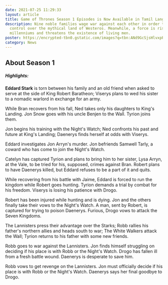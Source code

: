 ```yaml
---
date: 2021-07-25 11:29:33
layout: article
title: Game of Thrones Season 1 Episodes is Now Available in Tamil Language
description: Nine noble families wage war against each other in order to gain
  control over the mythical land of Westeros. Meanwhile, a force is rising after
  millenniums and threatens the existence of living men.
poster: https://encrypted-tbn0.gstatic.com/images?q=tbn:ANd9GcSjsHlvxpPMMeJFhkNMeKrPSZC_CSt9Jz7d7Q&usqp=CAU
category: News
---
```

## About Season 1

##### Highlights:

**Eddard Stark** is torn between his family and an old friend when asked to serve at the side of King Robert Baratheon; Viserys plans to wed his sister to a nomadic warlord in exchange for an army.

While Bran recovers from his fall, Ned takes only his daughters to King's Landing. Jon Snow goes with his uncle Benjen to the Wall. Tyrion joins them.

Jon begins his training with the Night's Watch; Ned confronts his past and future at King's Landing; Daenerys finds herself at odds with Viserys.

Eddard investigates Jon Arryn's murder. Jon befriends Samwell Tarly, a coward who has come to join the Night's Watch.

Catelyn has captured Tyrion and plans to bring him to her sister, Lysa Arryn, at the Vale, to be tried for his, supposed, crimes against Bran. Robert plans to have Daenerys killed, but Eddard refuses to be a part of it and quits.

While recovering from his battle with Jaime, Eddard is forced to run the kingdom while Robert goes hunting. Tyrion demands a trial by combat for his freedom. Viserys is losing his patience with Drogo.

Robert has been injured while hunting and is dying. Jon and the others finally take their vows to the Night's Watch. A man, sent by Robert, is captured for trying to poison Daenerys. Furious, Drogo vows to attack the Seven Kingdoms.

The Lannisters press their advantage over the Starks; Robb rallies his father's northern allies and heads south to war; The White Walkers attack the Wall; Tyrion returns to his father with some new friends.

Robb goes to war against the Lannisters. Jon finds himself struggling on deciding if his place is with Robb or the Night's Watch. Drogo has fallen ill from a fresh battle wound. Daenerys is desperate to save him.

Robb vows to get revenge on the Lannisters. Jon must officially decide if his place is with Robb or the Night's Watch. Daenerys says her final goodbye to Drogo.